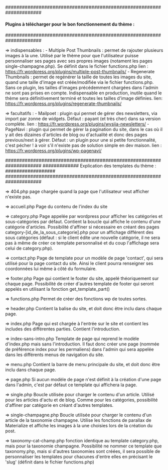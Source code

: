 #####################################################################
#### Plugins à télécharger pour le bon fonctionnement du thème : ####
#####################################################################



=> indispensables : 
	- Multiple Post Thumbnails : permet de rajouter plusieurs images à la une. Utilisé par le thème pour que l'utilisateur puisse personnaliser ses pages avec ses propres images (notament les pages single-champagne.php). Se définit dans le fichier functions.php
		lien : https://fr.wordpress.org/plugins/multiple-post-thumbnails/
	- Regenerate Thumbnails : permet de regénérer la taille de toutes les images du site, quand une taille d'image est créée/modifiée via le fichier functions.php. Sans ce plugin, les tailles d'images précédemment chargées dans l'admin ne sont pas prises en compte. Indispensable en production, inutile quand le thème sera définitivement terminé et toutes les tailles d'image définies.
		lien: https://fr.wordpress.org/plugins/regenerate-thumbnails/

=> facultatifs :
	- Mailpoet : plugin qui permet de gérer des newsletters, via import par zonne de widgets. Défaut : payant (et très cher) dans sa version complète.
		lien : https://fr.wordpress.org/plugins/wysija-newsletters/
	- PageNavi : plugin qui permet de gérer la pagination du site, dans le cas où il y ait des dizaines d'articles de blog ou d'actualité et donc des pages previous/next à gérer. Défaut : un plugin pour une si petite fonctionnalité, c'est pécher ! à voir s'il n'existe pas de solution simple en dev maison.
		lien : https://fr.wordpress.org/plugins/wp-pagenavi/





#####################################################################
############# Explication des templates du thème : ##################
#####################################################################



=> 404.php
		page chargée quand la page que l'utilisateur veut afficher n'existe pas.

=> accueil.php
		Page du contenu de l'index du site
		
=> category.php
		Page appelée par wordpress pour afficher les catégories et sous-catégories par défaut. Contient la boucle qui affiche le contenu d'une catégorie d'articles. Possibilité d'affiner si nécessaire en créant des pages category-[id_de_la_sous_categorie].php pour un affichage différent des sous catégories (défaut : si le client édite une nouvelle catégorie, il ne sera pas à même de créer ce template personnalisé et du coup l'affichage sera celui de category.php).
		
=> contact.php
		Page de template pour un modèle de page 'contact', qui sera utilisé pour la page contact du site. Ainsi le client pourra renseigner ses coordonnées lui même à côté du formulaire.
		
=> footer.php
		Page qui contient le footer du site, appelé théoriquement sur chaque page. Possibilité de créer d'autres template de footer qui seront appelés en utilisant la fonction get_template_part()
		
=> functions.php
		Permet de créer des fonctions wp de toutes sortes.
		
=> header.php
		Contient la balise <head> du site, et doit donc être inclu dans chaque page.
		
=> index.php
		Page qui est chargée à l'entrée sur le site et contient les includes des différentes parties. Contient l'introduction.
		
=> index-sans-intro.php
		Template de page qui reprend le modèle d'index.php mais sans l'introduction. Il faut donc créer une page (nommée de préférence index pour les permaliens) dans l'admin qui sera appelée dans les différents menus de navigation du site. 

=> menu.php
		Contient la barre de menu principale du site, et doit donc être inclu dans chaque page.
		
=> page.php
		Si aucun modèle de page n'est définit à la création d'une page dans l'admin, c'est par défaut ce template qui affichera la page.
		
=> single.php
		Boucle utilisée pour charger le contenu d'un article. Utilisé pour les articles d'actu et de blog. Comme pour les catégories, possibilité d'affiner par catégorie en créant d'autres templates.
		
=> single-champagne.php
		Boucle utilisée pour charger le contenu d'un article de la taxonomie champagne. Utilise les fonctions de parallax de Materialize et affiche les images à la une choisies lors de la création du post.
		
=> taxonomy-cat-champ.php
		fonction identique au template category.php, mais pour la taxonomie champagne. Possibilité ne nommer ce template que taxonomy.php, mais si d'autres taxonomies sont créées, il sera possible de personnaliser les templates pour chacunes d'entre elles en précisant le 'slug' (définit dans le fichier functions.php)